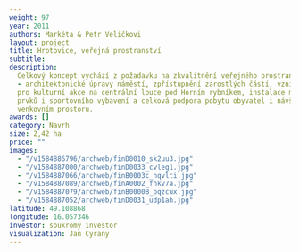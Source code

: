 ```yaml
---
weight: 97
year: 2011
authors: Markéta & Petr Veličkovi
layout: project
title: Hrotovice, veřejná prostranství
subtitle:
description:
  Celkový koncept vychází z požadavku na zkvalitnění veřejného prostranství
  - architektonické úpravy náměstí, zpřístupnění zarostlých částí, vznik prostranství
  pro kulturní akce na centrální louce pod Horním rybníkem, instalace mobiliáře, herních
  prvků i sportovního vybavení a celková podpora pobytu obyvatel i návštěvníků ve
  venkovním prostoru.
awards: []
category: Navrh
size: 2,42 ha
price: ""
images:
  - "/v1584886796/archweb/finD0010_sk2uu3.jpg"
  - "/v1584887000/archweb/finD0033_cvleg1.jpg"
  - "/v1584887066/archweb/finB0003c_nqvlti.jpg"
  - "/v1584887089/archweb/finA0002_fhkv7a.jpg"
  - "/v1584887079/archweb/finB0000B_oqzcux.jpg"
  - "/v1584887052/archweb/finD0031_udp1ah.jpg"
latitude: 49.108868
longitude: 16.057346
investor: soukromý investor
visualization: Jan Cyrany
---
```

